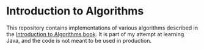 # Introduction to Algorithms

This repository contains implementations of various algorithms described in the [Introduction to Algorithms book](https://mitpress.mit.edu/9780262258104/introduction-to-algorithms/).
It is part of my attempt at learning Java, and the code is not meant to be used in production.

